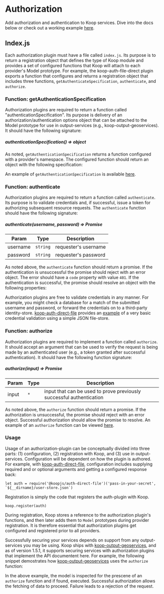 # Authorization

Add authorization and authentication to Koop services. Dive into the docs below or check out a working example [here](https://github.com/koopjs/koop-auth-direct-file).

## Index.js
Each authorization plugin must have a file called `index.js`.  Its purpose is to return a registration object that defines the type of Koop module and provides a set of configured functions that Koop will attach to each provider's Model prototype.  For example, the koop-auth-file-direct plugin exports a function that configures and returns a registration object that includes three functions, `getAuthenticateSpecification`, `authenticate`, and `authorize`.
<script src="https://gist.github.com/rgwozdz/4098e0e18cc85299f4444a3e64a7c68b.js"></script>


### Function: getAuthenticationSpecification

Authorization plugins are required to return a function called "authenticationSpecification".  Its purpose is delivery of an authorization/authentication options object that can be attached to the Model prototype for use in output-services (e.g., koop-output-geoservices). It should have the following signature:

##### authenticationSpecification() ⇒ object

As noted, `getAuthenticationSpecification` returns a function configured with a provider's namespace. The configured function should return an object with the following specification: 

<script src="https://gist.github.com/rgwozdz/194106328acd4d32fbbdb2b88c1c866d.js"></script>

An example of `getAuthenticationSpecification` is available [here](https://github.com/koopjs/koop-auth-direct-file/blob/master/src/index.js#L44-L56).


### Function: authenticate

Authorization plugins are required to return a function called `authenticate`.  Its purpose is to validate credentials and, if successful, issue a token for authorizing subsequent resource requests.  The `authenticate` function should have the following signature:

##### authenticate(username, password) ⇒ Promise

| Param | Type | Description |
| --- | --- | --- |
| username | <code>string</code> | requester's username |
| password | <code>string</code> | requester's password |


As noted above, the `authenticate` function should return a promise. If the authentication is unsuccessful the promise should reject with an error object.  The error should have a `code` property with value `401`. If the authentication is successful, the promise should resolve an object with the following properties:

<script src="https://gist.github.com/rgwozdz/283d8604676acd972fb72aef9a228033.js"></script>  

Authorization plugins are free to validate credentials in any manner.  For example, you might check a database for a match of the submitted username and password, or forward the credentials on to a third-party identity-store. [koop-auth-direct-file](https://github.com/koopjs/koop-auth-direct-file) provides an [example](https://github.com/koopjs/koop-auth-direct-file/blob/master/src/index.js#L59-L88) of a very basic credential validation using a simple JSON file-store. 

### Function: authorize

Authorization plugins are required to implement a function called `authorize`.  It should accept an argument that can be used to verify the request is being made by an authenticated user (e.g., a token granted after successful authentication).  It should have the following function signature:

##### authorize(input) ⇒ Promise

| Param | Type | Description |
| --- | --- | --- |
| input | <code>*</code> |input that can be used to prove previously successful authentication |

As noted above, the `authorize` function should return a promise. If the authorization is unsuccessful, the promise should reject with an error object.  Successful authorization should allow the promise to resolve. An example of an `authorize` function can be viewed [here](https://github.com/koopjs/koop-auth-direct-file/blob/master/src/index.js#L90-L108).

### Usage

Usage of an authorization-plugin can be conceptually divided into three parts: (1) configuration, (2) registration with Koop, and (3) use in output-services.  Configuration will be dependent on how the plugin is authored.  For example, with [koop-auth-direct-file](https://github.com/koopjs/koop-auth-direct-file), configuration includes supplying required and or optional arguments and getting a configured response back:

    let auth = require('@koopjs/auth-direct-file')('pass-in-your-secret', `${__dirname}/user-store.json`)

Registration is simply the code that registers the auth-plugin with Koop.  

    koop.register(auth)

During registration, Koop stores a reference to the authorization plugin's functions, and then later adds them to `Model` prototypes during provider registration.  It is therefore essential that authorization plugins get configured and registered prior to all providers.

Successfully securing your services depends on support from any output-services you may be using. Koop ships with [koop-output-geoservices](https://github.com/koopjs/koop-output-geoservices), and as of version 1.5.1, it supports securing services with authorization plugins that implement the API documentent here.  For example, the following snippet demostrates how [koop-output-geoservices](https://github.com/koopjs/koop-output-geoservices) uses the `authorize` function:

<script src="https://gist.github.com/rgwozdz/0926c83f83f81f31f738d6aa9692abc8.js"></script>

In the above example, the model is inspected for the prescene of an `authorize` function and if found, executed.  Successful authorization allows the fetching of data to proceed.  Failure leads to a rejection of the request.
